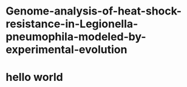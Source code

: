 # Genome-analysis-of-heat-shock-resistance-in-Legionella-pneumophila-modeled-by-experimental-evolution
# hello world
